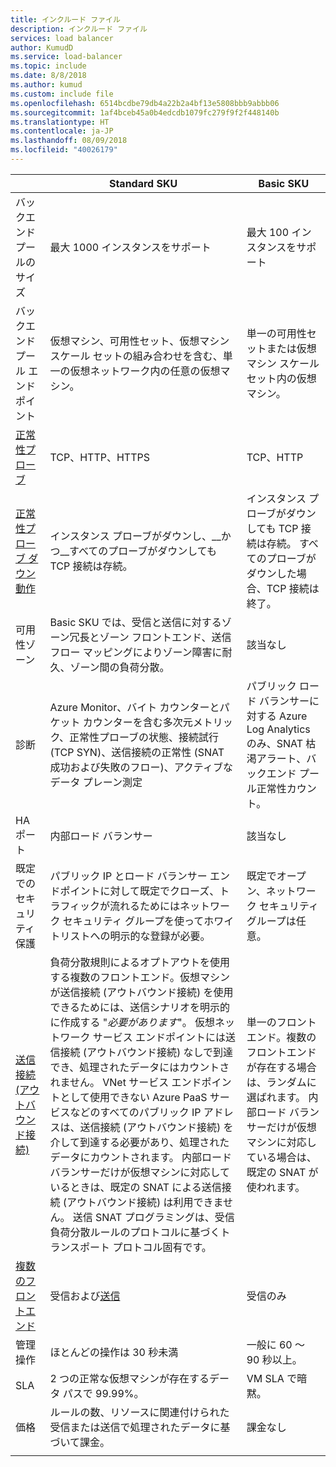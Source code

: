 ```yaml
---
title: インクルード ファイル
description: インクルード ファイル
services: load balancer
author: KumudD
ms.service: load-balancer
ms.topic: include
ms.date: 8/8/2018
ms.author: kumud
ms.custom: include file
ms.openlocfilehash: 6514bcdbe79db4a22b2a4bf13e5808bbb9abbb06
ms.sourcegitcommit: 1af4bceb45a0b4edcdb1079fc279f9f2f448140b
ms.translationtype: HT
ms.contentlocale: ja-JP
ms.lasthandoff: 08/09/2018
ms.locfileid: "40026179"
---
```

| | Standard SKU | Basic SKU |
| --- | --- | --- |
| バックエンド プールのサイズ | 最大 1000 インスタンスをサポート | 最大 100 インスタンスをサポート |
| バックエンド プール エンドポイント | 仮想マシン、可用性セット、仮想マシン スケール セットの組み合わせを含む、単一の仮想ネットワーク内の任意の仮想マシン。 | 単一の可用性セットまたは仮想マシン スケール セット内の仮想マシン。 |
| [正常性プローブ](../articles/load-balancer/load-balancer-custom-probe-overview.md#types) | TCP、HTTP、HTTPS | TCP、HTTP |
| [正常性プローブ ダウン動作](../articles/load-balancer/load-balancer-custom-probe-overview.md#probedown) | インスタンス プローブがダウンし、__かつ__すべてのプローブがダウンしても TCP 接続は存続。 | インスタンス プローブがダウンしても TCP 接続は存続。 すべてのプローブがダウンした場合、TCP 接続は終了。 |
| 可用性ゾーン | Basic SKU では、受信と送信に対するゾーン冗長とゾーン フロントエンド、送信フロー マッピングによりゾーン障害に耐久、ゾーン間の負荷分散。 | 該当なし|
| 診断 | Azure Monitor、バイト カウンターとパケット カウンターを含む多次元メトリック、正常性プローブの状態、接続試行 (TCP SYN)、送信接続の正常性 (SNAT 成功および失敗のフロー)、アクティブなデータ プレーン測定 | パブリック ロード バランサーに対する Azure Log Analytics のみ、SNAT 枯渇アラート、バックエンド プール正常性カウント。 |
| HA ポート | 内部ロード バランサー | 該当なし |
| 既定でのセキュリティ保護 | パブリック IP とロード バランサー エンドポイントに対して既定でクローズ、トラフィックが流れるためにはネットワーク セキュリティ グループを使ってホワイトリストへの明示的な登録が必要。 | 既定でオープン、ネットワーク セキュリティ グループは任意。 |
| [送信接続 (アウトバウンド接続)](../articles/load-balancer/load-balancer-outbound-connections.md) | 負荷分散規則によるオプトアウトを使用する複数のフロントエンド。仮想マシンが送信接続 (アウトバウンド接続) を使用できるためには、送信シナリオを明示的に作成する "_必要があります_"。  仮想ネットワーク サービス エンドポイントには送信接続 (アウトバウンド接続) なしで到達でき、処理されたデータにはカウントされません。  VNet サービス エンドポイントとして使用できない Azure PaaS サービスなどのすべてのパブリック IP アドレスは、送信接続 (アウトバウンド接続) を介して到達する必要があり、処理されたデータにカウントされます。 内部ロード バランサーだけが仮想マシンに対応しているときは、既定の SNAT による送信接続 (アウトバウンド接続) は利用できません。 送信 SNAT プログラミングは、受信負荷分散ルールのプロトコルに基づくトランスポート プロトコル固有です。 | 単一のフロントエンド。複数のフロントエンドが存在する場合は、ランダムに選ばれます。  内部ロード バランサーだけが仮想マシンに対応している場合は、既定の SNAT が使われます。 |
| [複数のフロントエンド](../articles/load-balancer/load-balancer-multivip-overview.md) | 受信および[送信](../articles/load-balancer/load-balancer-outbound-connections.md) | 受信のみ |
| 管理操作 | ほとんどの操作は 30 秒未満 | 一般に 60 ～ 90 秒以上。 |
| SLA | 2 つの正常な仮想マシンが存在するデータ パスで 99.99%。 | VM SLA で暗黙。 | 
| 価格 | ルールの数、リソースに関連付けられた受信または送信で処理されたデータに基づいて課金。  | 課金なし |
|  |  |  |
